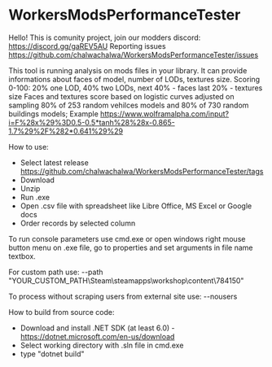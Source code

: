 # WorkersModsPerformanceTester

Hello! This is comunity project, join our modders discord: https://discord.gg/gaREV5AU
Reporting issues https://github.com/chalwachalwa/WorkersModsPerformanceTester/issues

This tool is running analysis on mods files in your library. It can provide informations about faces of model, number of LODs, textures size. 
Scoring 0-100: 
20% one LOD, 40% two LODs,
next 40% - faces
last 20% - textures size
Faces and textures score based on logistic curves adjusted on sampling 80% of 253 random vehilces models and 80% of 730 random buildings models;
Example  https://www.wolframalpha.com/input?i=F%28x%29%3D0.5-0.5*tanh%28%28x-0.865-1.7%29%2F%282*0.641%29%29


How to use: 
  - Select latest release https://github.com/chalwachalwa/WorkersModsPerformanceTester/tags
  - Download 
  - Unzip
  - Run .exe
  - Open .csv file with spreadsheet like Libre Office, MS Excel or Google docs
  - Order records by selected column 

To run console parameters use cmd.exe or open windows right mouse button menu on .exe file, go to properties and set arguments in file name textbox.

For custom path use:
--path "YOUR_CUSTOM_PATH\Steam\steamapps\workshop\content\784150"

To process without scraping users from external site use:
--nousers

How to build from source code:
- Download and install .NET SDK (at least 6.0) - https://dotnet.microsoft.com/en-us/download
- Select working directory with .sln file in cmd.exe 
- type "dotnet build"
